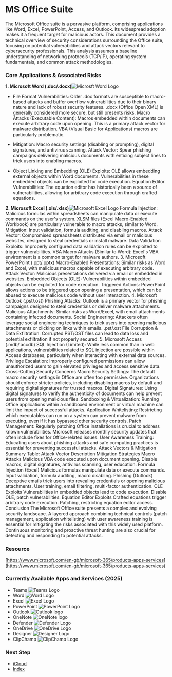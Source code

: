 # MS Office Suite

The Microsoft Office suite is a pervasive platform, comprising applications like Word, Excel, PowerPoint, Access, and Outlook. Its widespread adoption makes it a frequent target for malicious actors. This document provides a technical overview of security considerations surrounding the Office suite, focusing on potential vulnerabilities and attack vectors relevant to cybersecurity professionals. This analysis assumes a baseline understanding of networking protocols (TCP/IP), operating system fundamentals, and common attack methodologies.

### Core Applications & Associated Risks
**1. Microsoft Word (.doc/.docx)**![Microsft Word Logo](images/word.avif)

- File Format Vulnerabilities: Older .doc formats are susceptible to macro-based attacks and buffer overflow vulnerabilities due to their binary nature and lack of robust security features. .docx (Office Open XML) is generally considered more secure, but still presents risks.
Macro Attacks (Executable Content): Macros embedded within documents can execute arbitrary code upon opening. This is a primary attack vector for malware distribution. VBA (Visual Basic for Applications) macros are particularly problematic.

- Mitigation: Macro security settings (disabling or prompting), digital signatures, and antivirus scanning.
Attack Vector: Spear phishing campaigns delivering malicious documents with enticing subject lines to trick users into enabling macros.

- Object Linking and Embedding (OLE) Exploits: OLE allows embedding external objects within Word documents. Vulnerabilities in these embedded objects can be exploited for code execution.
Equation Editor Vulnerabilities: The equation editor has historically been a source of vulnerabilities, allowing for arbitrary code execution through crafted equations.

**2. Microsoft Excel (.xls/.xlsx)**![Microsoft Excel Logo](images/excel.avif)
Formula Injection: Malicious formulas within spreadsheets can manipulate data or execute commands on the user's system. XLSM files (Excel Macro-Enabled Workbook) are particularly vulnerable to macro attacks, similar to Word.
Mitigation: Input validation, formula auditing, and disabling macros.
Attack Vector: Compromised spreadsheets distributed via email or malicious websites, designed to steal credentials or install malware.
Data Validation Exploits: Improperly configured data validation rules can be exploited to trigger vulnerabilities.
VBA Macro Attacks (Similar to Word): Excel's VBA environment is a common target for malware authors.
3. Microsoft PowerPoint (.ppt/.pptx)
Macro-Enabled Presentations: Similar risks as Word and Excel, with malicious macros capable of executing arbitrary code.
Attack Vector: Malicious presentations delivered via email or embedded in websites.
Embedded Objects (OLE): Vulnerabilities within embedded objects can be exploited for code execution.
Triggered Actions: PowerPoint allows actions to be triggered upon opening a presentation, which can be abused to execute malicious code without user interaction.
4. Microsoft Outlook (.pst/.ost)
Phishing Attacks: Outlook is a primary vector for phishing campaigns designed to steal credentials or deliver malware attachments.
Malicious Attachments: Similar risks as Word/Excel, with email attachments containing infected documents.
Social Engineering: Attackers often leverage social engineering techniques to trick users into opening malicious attachments or clicking on links within emails.
.pst/.ost File Corruption & Data Exfiltration: Corrupted PST/OST files can lead to data loss and potential exfiltration if not properly secured.
5. Microsoft Access (.mdb/.accdb)
SQL Injection (Limited): While less common than in web applications, vulnerabilities related to SQL injection are possible within Access databases, particularly when interacting with external data sources.
Privilege Escalation: Improperly configured permissions can allow unauthorized users to gain elevated privileges and access sensitive data.
Cross-Cutting Security Concerns
Macro Security Settings: The default macro security settings in Office are often too permissive. Organizations should enforce stricter policies, including disabling macros by default and requiring digital signatures for trusted macros.
Digital Signatures: Using digital signatures to verify the authenticity of documents can help prevent users from opening malicious files.
Sandboxing & Virtualization: Running Office applications within a sandboxed environment or virtual machine can limit the impact of successful attacks.
Application Whitelisting: Restricting which executables can run on a system can prevent malware from executing, even if it has bypassed other security controls.
Patch Management: Regularly patching Office installations is crucial to address known vulnerabilities. Microsoft releases monthly security updates that often include fixes for Office-related issues.
User Awareness Training: Educating users about phishing attacks and safe computing practices is essential for preventing successful attacks.
Attack Vectors & Mitigation Summary Table:
Attack Vector	Description	Mitigation Strategies
Macro Attacks	Malicious VBA code executed upon document opening.	Disable macros, digital signatures, antivirus scanning, user education.
Formula Injection (Excel)	Malicious formulas manipulate data or execute commands.	Input validation, formula auditing, macro disabling.
Phishing (Outlook)	Deceptive emails trick users into revealing credentials or opening malicious attachments.	User training, email filtering, multi-factor authentication.
OLE Exploits	Vulnerabilities in embedded objects lead to code execution.	Disable OLE, patch vulnerabilities.
Equation Editor Exploits	Crafted equations trigger arbitrary code execution.	Patching, restricting equation editor access.
Conclusion
The Microsoft Office suite presents a complex and evolving security landscape. A layered approach combining technical controls (patch management, application whitelisting) with user awareness training is essential for mitigating the risks associated with this widely used platform. Continuous monitoring and proactive threat hunting are also crucial for detecting and responding to potential attacks.
### Resource
[https://www.microsoft.com/en-gb/microsoft-365/products-apps-services](https://www.microsoft.com/en-gb/microsoft-365/products-apps-services)

### Currently Available Apps and Services (2025)
  - Teams ![Teams Logo](images/teams.avif)
  - Word ![Word Logo](images/word.avif)
  - Excel ![Excel Logo](images/excel.avif)
  - PowerPoint ![PowerPoint Logo](images/powerpoint.avif)
  - Outlook ![Outlook logo](images/outlook.avif)
  - OneNote ![OneNote logo](images/onenote.avif)
  - Defender ![Defender Logo](images/defender.avif)
  - OneDrive ![OneDrive Logo](images/onedrive.avif)
  - Designer ![Designer Logo](images/designer.avif)
  - ClipChamp ![ClipChamp Logo](images/clipchamp.avif)
### Next Step
- [iCloud](https://github.com/Sisu-Sus/CyberSec-RoadMap/blob/main/Fundamental_IT_Skills/Understanding_Basics_of_Popular_Suites/iCloud.md)
- [Index](https://github.com/Sisu-Sus/CyberSec-RoadMap/blob/main/index.md)
